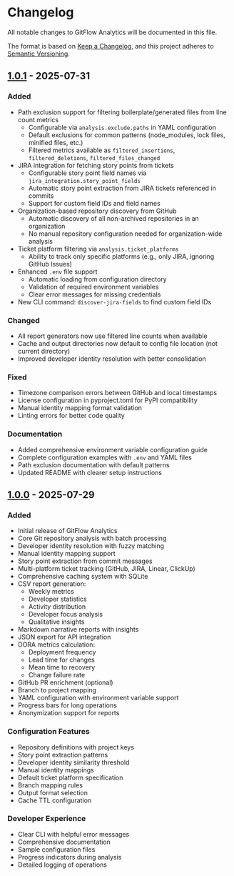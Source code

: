 # Changelog

All notable changes to GitFlow Analytics will be documented in this file.

The format is based on [Keep a Changelog](https://keepachangelog.com/en/1.0.0/),
and this project adheres to [Semantic Versioning](https://semver.org/spec/v2.0.0.html).

## [1.0.1] - 2025-07-31

### Added
- Path exclusion support for filtering boilerplate/generated files from line count metrics
  - Configurable via `analysis.exclude.paths` in YAML configuration
  - Default exclusions for common patterns (node_modules, lock files, minified files, etc.)
  - Filtered metrics available as `filtered_insertions`, `filtered_deletions`, `filtered_files_changed`
- JIRA integration for fetching story points from tickets
  - Configurable story point field names via `jira_integration.story_point_fields`
  - Automatic story point extraction from JIRA tickets referenced in commits
  - Support for custom field IDs and field names
- Organization-based repository discovery from GitHub
  - Automatic discovery of all non-archived repositories in an organization
  - No manual repository configuration needed for organization-wide analysis
- Ticket platform filtering via `analysis.ticket_platforms`
  - Ability to track only specific platforms (e.g., only JIRA, ignoring GitHub Issues)
- Enhanced `.env` file support
  - Automatic loading from configuration directory
  - Validation of required environment variables
  - Clear error messages for missing credentials
- New CLI command: `discover-jira-fields` to find custom field IDs

### Changed
- All report generators now use filtered line counts when available
- Cache and output directories now default to config file location (not current directory)
- Improved developer identity resolution with better consolidation

### Fixed
- Timezone comparison errors between GitHub and local timestamps
- License configuration in pyproject.toml for PyPI compatibility
- Manual identity mapping format validation
- Linting errors for better code quality

### Documentation
- Added comprehensive environment variable configuration guide
- Complete configuration examples with `.env` and YAML files
- Path exclusion documentation with default patterns
- Updated README with clearer setup instructions

## [1.0.0] - 2025-07-29

### Added
- Initial release of GitFlow Analytics
- Core Git repository analysis with batch processing
- Developer identity resolution with fuzzy matching
- Manual identity mapping support
- Story point extraction from commit messages
- Multi-platform ticket tracking (GitHub, JIRA, Linear, ClickUp)
- Comprehensive caching system with SQLite
- CSV report generation:
  - Weekly metrics
  - Developer statistics
  - Activity distribution
  - Developer focus analysis
  - Qualitative insights
- Markdown narrative reports with insights
- JSON export for API integration
- DORA metrics calculation:
  - Deployment frequency
  - Lead time for changes
  - Mean time to recovery
  - Change failure rate
- GitHub PR enrichment (optional)
- Branch to project mapping
- YAML configuration with environment variable support
- Progress bars for long operations
- Anonymization support for reports

### Configuration Features
- Repository definitions with project keys
- Story point extraction patterns
- Developer identity similarity threshold
- Manual identity mappings
- Default ticket platform specification
- Branch mapping rules
- Output format selection
- Cache TTL configuration

### Developer Experience
- Clear CLI with helpful error messages
- Comprehensive documentation
- Sample configuration files
- Progress indicators during analysis
- Detailed logging of operations

[1.0.1]: https://github.com/bobmatnyc/gitflow-analytics/releases/tag/v1.0.1
[1.0.0]: https://github.com/bobmatnyc/gitflow-analytics/releases/tag/v1.0.0
